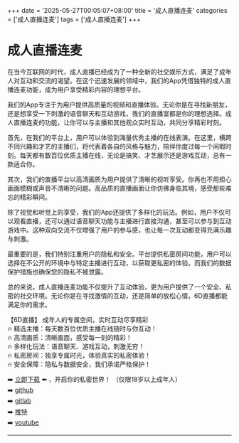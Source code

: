 +++
date = '2025-05-27T00:05:07+08:00'
title = '成人直播连麦'
categories = ['成人直播连麦']
tags = ['成人直播连麦']
+++

# 成人直播连麦

在当今互联网的时代，成人直播已经成为了一种全新的社交娱乐方式，满足了成年人对互动和交流的渴望。在这个迅速发展的领域中，我们的App凭借独特的成人直播连麦功能，成为用户享受精彩内容的理想平台。

我们的App专注于为用户提供高质量的视频和直播体验。无论你是在寻找新朋友，还是想享受一下刺激的语音聊天和互动游戏，我们的直播室都是你的理想选择。成人直播连麦的功能，让你可以与主播和其他观众实时互动，共同分享精彩时刻。

首先，在我们的平台上，用户可以体验到海量优秀主播的在线表演。在这里，横跨不同兴趣和才艺的主播们，将代表着各自的风格与魅力，陪伴你度过每一个闲暇时刻。每天都有数百位优质主播在线，无论是搞笑、才艺展示还是游戏互动，总有一款适合你。

其次，我们的直播平台以高清画质为用户提供了清晰的视听享受。你再也不用担心画面模糊或声音不清晰的问题。高品质的直播画面让你仿佛身临其境，感受那些难忘的精彩瞬间。

除了视觉和听觉上的享受，我们的App还提供了多样化的玩法。例如，用户不仅可以观看直播，还可以通过语音聊天功能与主播进行直接沟通，甚至可以参与到互动游戏中。这种双向交流不仅增强了用户的参与感，也让每一次互动都变得充满乐趣与刺激。

最重要的是，我们特别注重用户的隐私和安全。平台提供私密房间功能，用户可以选择在不公开的环境中与特定主播进行互动，以获取更私密的体验。而我们的数据保护措施也确保您的隐私不被泄露。

总的来说，成人直播连麦功能不仅提升了互动体验，更为用户提供了一个安全、私密的社交环境。无论你是在寻找激情的互动，还是简单的放松心情，6D直播都能满足你的需求。

【6D直播】
成年人的专属空间，实时互动尽享精彩  
🔥 精选主播：每天数百位优质主播在线随时与你互动！  
🔥 高清画质：清晰画面，感受每一刻的精彩！  
🔥 多样化玩法：语音聊天、游戏互动，刺激无穷！  
🔥 私密房间：独享专属时光，体验真实的私密体验！  
🔥 安全保障：隐私与数据安全，我们承诺严格保护！  

➡️ [立即下载](https://down123.s3.ap-east-1.amazonaws.com/down/down.html?channelCode=blog) ⬅️ ，开启你的私密世界！ （仅限18岁以上成年人）  
➡️ [github](https://aldult-live.github.io/)  
➡️ [gitlab](https://seo-09598d.gitlab.io/)  
➡️ [推特](https://x.com/wegame33)  
➡️ [youtube](https://www.youtube.com/@6Dlive)  

---
